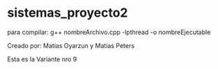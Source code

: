 # sistemas_proyecto2
para compilar:
g++ nombreArchivo.cpp -lpthread -o nombreEjecutable

Creado por: Matias Oyarzun y Matias Peters

Esta es la Variante nro 9